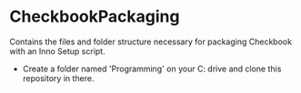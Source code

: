 # CheckbookPackaging
Contains the files and folder structure necessary for packaging Checkbook with an Inno Setup script.

* Create a folder named 'Programming' on your C: drive and clone this repository in there.
